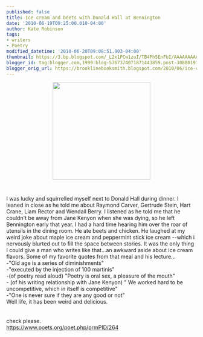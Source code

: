 ```yaml
---
published: false
title: Ice cream and beets with Donald Hall at Bennington
date: '2010-06-19T09:25:00.010-04:00'
author: Kate Robinson
tags:
- writers
- Poetry
modified_datetime: '2010-06-20T09:08:51.903-04:00'
thumbnail: https://3.bp.blogspot.com/_L2x1PCw1zuI/TB4Ph5EnFbI/AAAAAAAAAEg/NwD2ZotLxsA/s72-c/Hall.jpg
blogger_id: tag:blogger.com,1999:blog-5767374071871443859.post-3088019381644118787
blogger_orig_url: https://brooklinebooksmith.blogspot.com/2010/06/ice-cream-and-beets-with-donald-hall-at.html
---
```


<a href="https://3.bp.blogspot.com/_L2x1PCw1zuI/TB4Ph5EnFbI/AAAAAAAAAEg/NwD2ZotLxsA/s1600/Hall.jpg"><img style="TEXT-ALIGN: center; MARGIN: 0px auto 10px; WIDTH: 258px; DISPLAY: block; HEIGHT: 258px; CURSOR: hand" id="BLOGGER_PHOTO_ID_5484838471114102194" border="0" alt="" src="https://3.bp.blogspot.com/_L2x1PCw1zuI/TB4Ph5EnFbI/AAAAAAAAAEg/NwD2ZotLxsA/s320/Hall.jpg" /></a><br /><div>I was lucky and squirrelled myself next to Donald Hall during dinner. I leaned in close as he told me about Raymond Carver, Gertrude Stein, Hart Crane, Liam Rector and Wendall Berry. I listened as he told me that he couldn't be away from Jane Kenyon when she was dying, so he left Bennington early that year. I had a hard time hearing him over the roar of utensils in the dining room. He ate beets and chicken. He laughed at my weird joke about maple ice cream and peppermint stick ice cream --which i nervously blurted out to fill the space between stories. It was the only thing I could give a man who writes like that...an awkward aside about ice cream flavors. Some of my favorite quotes from that meal and his lecture...</div><div></div><div></div><div></div><div></div><div>-"Old age is a series of diminishments"</div><div></div><div></div><div></div><div>-"executed by the injection of 100 martinis"</div><div></div><div></div><div></div><div>-(of poetry read aloud) "Poetry is oral sex, a pleasure of the mouth"</div><div></div><div></div><div></div><div>- (of his writing relationship with Jane Kenyon) " We worked hard to be uncompetitive, which in itself is competitive"</div><div></div><div></div><div></div><div>-"One is never sure if they are any good or not"</div><div></div><div></div><div></div><div></div><div></div><div></div><div></div><div></div><div>Well life, it has been weird and delicious.</div><br /><div></div><br /><div>check please.</div><div></div><div></div><div></div><div></div><div></div><div></div><div></div><div><a href="https://www.poets.org/poet.php/prmPID/264">https://www.poets.org/poet.php/prmPID/264</a></div><br /><div></div><br /><div></div>